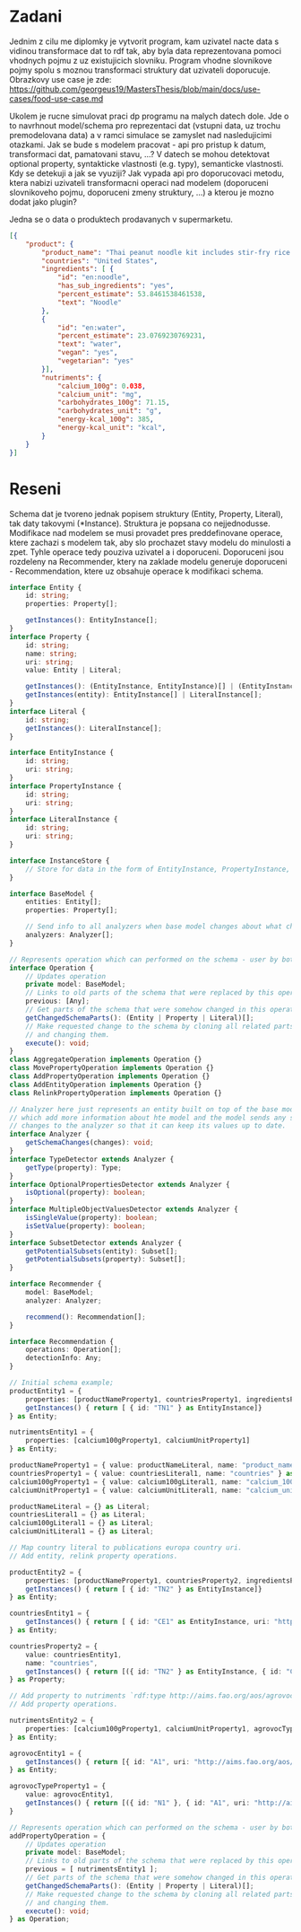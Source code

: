 # Zadani

Jednim z cilu me diplomky je vytvorit program, kam uzivatel nacte data s vidinou transformace dat to rdf tak, aby byla data reprezentovana pomoci vhodnych pojmu z uz existujicich slovniku. Program vhodne slovnikove pojmy spolu s moznou transformaci struktury dat uzivateli doporucuje. Obrazkovy use case je zde: https://github.com/georgeus19/MastersThesis/blob/main/docs/use-cases/food-use-case.md

Ukolem je rucne simulovat praci dp programu na malych datech dole. Jde o to navrhnout model/schema pro reprezentaci dat (vstupni data, uz trochu premodelovana data) a v ramci simulace se zamyslet nad nasledujicimi otazkami. Jak se bude s modelem pracovat - api pro pristup k datum, transformaci dat, pamatovani stavu, ...? V datech se mohou detektovat optional property, syntakticke vlastnosti (e.g. typy), semanticke vlastnosti. Kdy se detekuji a jak se vyuziji? Jak vypada api pro doporucovaci metodu, ktera nabizi uzivateli transformacni operaci nad modelem (doporuceni slovnikoveho pojmu, doporuceni zmeny struktury, ...) a kterou je mozno dodat jako plugin?

Jedna se o data o produktech prodavanych v supermarketu.

```json
[{
    "product": {
        "product_name": "Thai peanut noodle kit includes stir-fry rice noodles & thai peanut seasoning",
        "countries": "United States",
        "ingredients": [ {
            "id": "en:noodle",
            "has_sub_ingredients": "yes",
            "percent_estimate": 53.8461538461538,
            "text": "Noodle"
        },
        {
            "id": "en:water",
            "percent_estimate": 23.0769230769231,
            "text": "water",
            "vegan": "yes",
            "vegetarian": "yes"
        }],
        "nutriments": {
            "calcium_100g": 0.038,
            "calcium_unit": "mg",
            "carbohydrates_100g": 71.15,
            "carbohydrates_unit": "g",
            "energy-kcal_100g": 385,
            "energy-kcal_unit": "kcal",
        }
    }
}]
```

# Reseni

Schema dat je  tvoreno jednak popisem struktury (Entity, Property, Literal), tak daty takovymi (*Instance). Struktura je popsana co nejjednodusse. Modifikace nad modelem se musi provadet pres preddefinovane operace, ktere zachazi s modelem tak, aby slo prochazet stavy modelu do minulosti a zpet. Tyhle operace tedy pouziva uzivatel a i doporuceni. Doporuceni jsou rozdeleny na Recommender, ktery na zaklade modelu generuje doporuceni - Recommendation, ktere uz obsahuje operace k modifikaci schema. 

```ts
interface Entity {
    id: string;
    properties: Property[];

    getInstances(): EntityInstance[];
} 
interface Property {
    id: string;
    name: string;
    uri: string;
    value: Entity | Literal;

    getInstances(): (EntityInstance, EntityInstance)[] | (EntityInstance, LiteralInstance)[];
    getInstances(entity): EntityInstance[] | LiteralInstance[];
}
interface Literal {
    id: string;
    getInstances(): LiteralInstance[];
}

interface EntityInstance {
    id: string;
    uri: string;
}
interface PropertyInstance {
    id: string;
    uri: string;
}
interface LiteralInstance {
    id: string;
    uri: string;
}

interface InstanceStore {
    // Store for data in the form of EntityInstance, PropertyInstance, LiteralInstance.
}

interface BaseModel {
    entities: Entity[];
    properties: Property[];

    // Send info to all analyzers when base model changes about what changed. 
    analyzers: Analyzer[];
}

// Represents operation which can performed on the schema - user by both recommendations and users.
interface Operation {
    // Updates operation
    private model: BaseModel;
    // Links to old parts of the schema that were replaced by this operation.
    previous: [Any];
    // Get parts of the schema that were somehow changed in this operation.
    getChangedSchemaParts(): (Entity | Property | Literal)[];
    // Make requested change to the schema by cloning all related parts of the schema
    // and changing them.
    execute(): void;
}
class AggregateOperation implements Operation {}
class MovePropertyOperation implements Operation {}
class AddPropertyOperation implements Operation {}
class AddEntityOperation implements Operation {}
class RelinkPropertyOperation implements Operation {}

// Analyzer here just represents an entity built on top of the base model
// which add more information about hte model and the model sends any schema
// changes to the analyzer so that it can keep its values up to date.
interface Analyzer {
    getSchemaChanges(changes): void;
}
interface TypeDetector extends Analyzer {
    getType(property): Type;
}
interface OptionalPropertiesDetector extends Analyzer {
    isOptional(property): boolean;
}
interface MultipleObjectValuesDetector extends Analyzer {
    isSingleValue(property): boolean;
    isSetValue(property): boolean;
}
interface SubsetDetector extends Analyzer {
    getPotentialSubsets(entity): Subset[];
    getPotentialSubsets(property): Subset[];
}

interface Recommender {
    model: BaseModel;
    analyzer: Analyzer;

    recommend(): Recommendation[];
}

interface Recommendation {
    operations: Operation[];
    detectionInfo: Any;
}
```


```ts
// Initial schema example;
productEntity1 = {
    properties: [productNameProperty1, countriesProperty1, ingredientsProperty1, nutrimentsProperty1],
    getInstances() { return [ { id: "TN1" } as EntityInstance]}
} as Entity;

nutrimentsEntity1 = {
    properties: [calcium100gProperty1, calciumUnitProperty1]
} as Entity;

productNameProperty1 = { value: productNameLiteral, name: "product_name" } as Property;
countriesProperty1 = { value: countriesLiteral1, name: "countries" } as Property;
calcium100gProperty1 = { value: calcium100gLiteral1, name: "calcium_100g" } as Property;
calciumUnitProperty1 = { value: calciumUnitLiteral1, name: "calcium_unit" } as Property;

productNameLiteral = {} as Literal;
countriesLiteral1 = {} as Literal;
calcium100gLiteral1 = {} as Literal;
calciumUnitLiteral1 = {} as Literal;

// Map country literal to publications europa country uri. 
// Add entity, relink property operations.

productEntity2 = {
    properties: [productNameProperty1, countriesProperty2, ingredientsProperty1, nutrimentsProperty1],
    getInstances() { return [ { id: "TN2" } as EntityInstance]}
} as Entity;

countriesEntity1 = {
    getInstances() { return [ { id: "CE1" as EntityInstance, uri: "http://publications.europa.eu/resource/authority/country/USA" } as EntityInstance ]}
} as Entity;

countriesProperty2 = { 
    value: countriesEntity1,
    name: "countries",
    getInstances() { return [({ id: "TN2" } as EntityInstance, { id: "CE1", uri: "http://publications.europa.eu/resource/authority/country/USA" } as EntityInstance)]}
} as Property;

// Add property to nutriments `rdf:type http://aims.fao.org/aos/agrovoc/c_10961`.
// Add property operations.

nutrimentsEntity2 = {
    properties: [calcium100gProperty1, calciumUnitProperty1, agrovocTypeProperty1]
} as Entity;

agrovocEntity1 = {
    getInstances() { return [{ id: "A1", uri: "http://aims.fao.org/aos/agrovoc/c_10961"}]}
} as Entity;

agrovocTypeProperty1 = { 
    value: agrovocEntity1,
    getInstances() { return [({ id: "N1" }, { id: "A1", uri: "http://aims.fao.org/aos/agrovoc/c_10961"})]}
}

// Represents operation which can performed on the schema - user by both recommendations and users.
addPropertyOperation = {
    // Updates operation
    private model: BaseModel;
    // Links to old parts of the schema that were replaced by this operation.
    previous = [ nutrimentsEntity1 ];
    // Get parts of the schema that were somehow changed in this operation.
    getChangedSchemaParts(): (Entity | Property | Literal)[];
    // Make requested change to the schema by cloning all related parts of the schema
    // and changing them.
    execute(): void;
} as Operation;

```